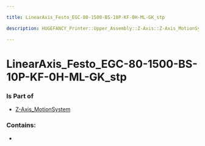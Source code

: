 ```yaml
---

title: LinearAxis_Festo_EGC-80-1500-BS-10P-KF-0H-ML-GK_stp

description: HUGEFANCY_Printer::Upper_Assembly::Z-Axis::Z-Axis_MotionSystem::LinearAxis_Festo_EGC-80-1500-BS-10P-KF-0H-ML-GK_stp

---
```

# LinearAxis_Festo_EGC-80-1500-BS-10P-KF-0H-ML-GK_stp
<script>
    var geoarray = '{"LinearAxis_Festo_EGC-80-1500-BS-10P-KF-0H-ML-GK_stp": {}}';
</script>
<script>
    var basepath = '/assets/HUGEFANCY_Printer/Upper_Assembly/Z-Axis/Z-Axis_MotionSystem/';
</script>
<link rel="stylesheet" href="/css/container.css">

<div id="container"></div>

<!-- these are the required scripts for the three.js scene -->
<script src="/lib/three.min.js"></script>
<script src="/lib/OrbitControls.js"></script>
<script src="/lib/RectAreaLightUniformsLib.js"></script>
<!-- this is your app's lib file -->
<script src="/lib/triceratops_app.js"></script>
### Is Part of
- [Z-Axis_MotionSystem](../Z-Axis_MotionSystem)  

### Contains:
- [](./LinearAxis_Festo_EGC-80-1500-BS-10P-KF-0H-ML-GK_stp/)

